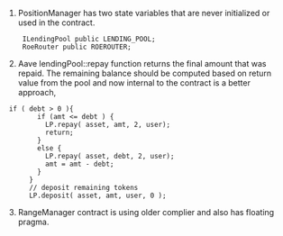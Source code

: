 1) PositionManager has two state variables that are never initialized or used in the contract.
   ```
    ILendingPool public LENDING_POOL; 
    RoeRouter public ROEROUTER; 
   ``` 

2) Aave lendingPool::repay function returns the final amount that was repaid. The remaining balance should be computed based on return value from the pool and now internal to the contract is a better approach,

```
 if ( debt > 0 ){
        if (amt <= debt ) {
          LP.repay( asset, amt, 2, user);
          return;
        }
        else {
          LP.repay( asset, debt, 2, user);
          amt = amt - debt;
        }
      }
      // deposit remaining tokens
      LP.deposit( asset, amt, user, 0 );
```

3) RangeManager contract is using older complier and also has floating pragma.